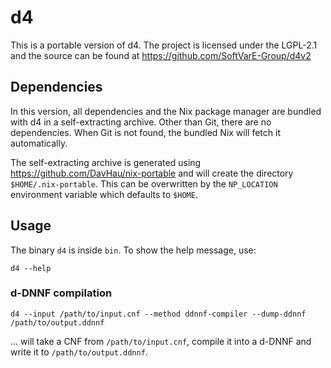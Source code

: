 # d4

This is a portable version of d4.
The project is licensed under the LGPL-2.1 and the source can be found at https://github.com/SoftVarE-Group/d4v2

## Dependencies

In this version, all dependencies and the Nix package manager are bundled with d4 in a self-extracting archive.
Other than Git, there are no dependencies.
When Git is not found, the bundled Nix will fetch it automatically.

The self-extracting archive is generated using https://github.com/DavHau/nix-portable and will create the directory `$HOME/.nix-portable`.
This can be overwritten by the `NP_LOCATION` environment variable which defaults to `$HOME`.

## Usage

The binary `d4` is inside `bin`.
To show the help message, use:

```
d4 --help
```

### d-DNNF compilation

```
d4 --input /path/to/input.cnf --method ddnnf-compiler --dump-ddnnf /path/to/output.ddnnf
```

... will take a CNF from `/path/to/input.cnf`, compile it into a d-DNNF and write it to `/path/to/output.ddnnf`.
